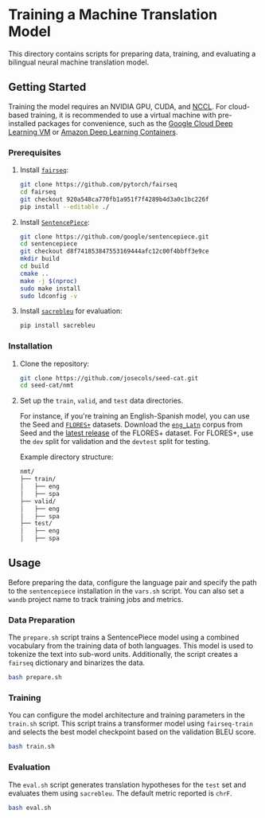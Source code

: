 # Training a Machine Translation Model

This directory contains scripts for preparing data, training, and evaluating a bilingual neural machine translation model.

## Getting Started

Training the model requires an NVIDIA GPU, CUDA, and [NCCL](https://github.com/NVIDIA/nccl). For cloud-based training, it is recommended to use a virtual machine with pre-installed packages for convenience, such as the [Google Cloud Deep Learning VM](https://cloud.google.com/deep-learning-vm/docs/) or [Amazon Deep Learning Containers](https://docs.aws.amazon.com/deep-learning-containers/latest/devguide/deep-learning-containers-images.html).

### Prerequisites

1. Install [`fairseq`](https://github.com/facebookresearch/fairseq):
    ```sh
    git clone https://github.com/pytorch/fairseq
    cd fairseq
    git checkout 920a548ca770fb1a951f7f4289b4d3a0c1bc226f
    pip install --editable ./
    ```

2. Install [`SentencePiece`](https://github.com/google/sentencepiece):
    ```sh
    git clone https://github.com/google/sentencepiece.git 
    cd sentencepiece
    git checkout d8f741853847553169444afc12c00f4bbff3e9ce
    mkdir build
    cd build
    cmake ..
    make -j $(nproc)
    sudo make install
    sudo ldconfig -v
    ```

3. Install [`sacrebleu`](https://github.com/mjpost/sacrebleu) for evaluation:
    ```sh
    pip install sacrebleu
    ```

### Installation

1. Clone the repository:
    ```sh
    git clone https://github.com/josecols/seed-cat.git
    cd seed-cat/nmt
    ```

2. Set up the `train`, `valid`, and `test` data directories.

    For instance, if you're training an English-Spanish model, you can use the Seed and [`FLORES+`](https://github.com/openlanguagedata/flores) datasets. Download the [`eng_Latn`](https://github.com/openlanguagedata/seed/blob/main/seed/eng_Latn) corpus from Seed and the [latest release](https://github.com/openlanguagedata/flores/releases) of the FLORES+ dataset. For FLORES+, use the `dev` split for validation and the `devtest` split for testing.

    Example directory structure:

    ```sh
    nmt/
    ├── train/
    │   ├── eng
    │   ├── spa
    ├── valid/
    │   ├── eng
    │   ├── spa
    ├── test/
    │   ├── eng
    │   ├── spa
    ```

## Usage

Before preparing the data, configure the language pair and specify the path to the `sentencepiece` installation in the `vars.sh` script. You can also set a `wandb` project name to track training jobs and metrics.

### Data Preparation

The `prepare.sh` script trains a SentencePiece model using a combined vocabulary from the training data of both languages. This model is used to tokenize the text into sub-word units. Additionally, the script creates a `fairseq` dictionary and binarizes the data.

```sh
bash prepare.sh
```

### Training

You can configure the model architecture and training parameters in the `train.sh` script. This script trains a transformer model using `fairseq-train` and selects the best model checkpoint based on the validation BLEU score.

```sh
bash train.sh
```

### Evaluation

The `eval.sh` script generates translation hypotheses for the `test` set and evaluates them using `sacrebleu`. The default metric reported is `chrF`.

```sh
bash eval.sh
```
